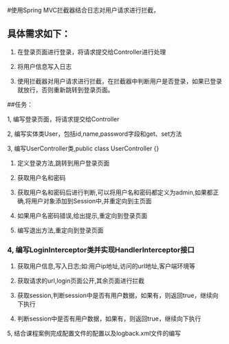 #使用Spring MVC拦截器结合日志对用户请求进行拦截，

## 具体需求如下：

 1. 在登录页面进行登录，将请求提交给Controller进行处理

2. 将用户信息写入日志

3. 使用拦截器对用户请求进行拦截，在拦截器中判断用户是否登录，如果已登录就放行，否则重新跳转到登录页面。


##任务：

1, 编写登录页面，将请求提交给Controller

2, 编写实体类User，包括id,name,password字段和get、set方法

3, 编写UserController类,public class UserController {}

1) 定义登录方法,跳转到用户登录页面

2) 获取用户名和密码

3) 获取用户名和密码后进行判断,可以将用户名和密码都定义为admin,如果都正确,将用户对象添加到Session中,并重定向到主页面

4) 如果用户名密码错误,给出提示,重定向到登录页面

5) 编写退出方法,重定向到登录页面

### 4, 编写LoginInterceptor类并实现HandlerInterceptor接口

1) 获取用户信息,写入日志;如:用户ip地址,访问的url地址,客户端环境等

2) 获取请求的url,login页面公开,其余页面进行拦截

3) 获取session,判断session中是否有用户数据，如果有，则返回true，继续向下执行

4) 判断session中是否有用户数据，如果有，则返回true，继续向下执行

5, 结合课程案例完成配置文件的配置以及logback.xml文件的编写

